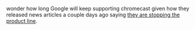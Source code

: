 wonder how long Google will keep supporting chromecast given how they released news articles a couple days ago saying [they are stopping the product line](https://www.theverge.com/2024/8/6/24214471/google-chromecast-line-discontinued).
